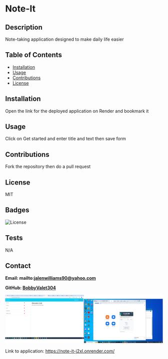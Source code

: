 # Note-It

## Description

Note-taking application designed to make daily life easier

## Table of Contents

- [Installation](#installation)
- [Usage](#usage)
- [Contributions](#contributions)
- [License](#license)

## Installation

Open the link for the deployed application on Render and bookmark it

## Usage

Click on Get started and enter title and text then save form

## Contributions

Fork the repository then do a pull request

## License

MIT

## Badges

![License](https://img.shields.io/badge/license-MIT-blue)

## Tests

N/A

## Contact

**Email: mailto:jalenwilliams90@yahoo.com**

**GitHub: [BobbyValet304](https://github.com/BobbyValet304)**

![alt text](image.png)

Link to application: https://note-it-j2xl.onrender.com/
